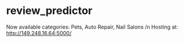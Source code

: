 # review_predictor
Now available categories:
  Pets, Auto Repair, Nail Salons /n
Hosting at: http://149.248.16.64:5000/
